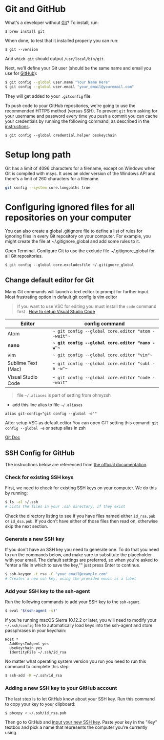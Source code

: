 # Git and GitHub

What's a developer without [Git](http://git-scm.com/)? To install, run:

    $ brew install git

When done, to test that it installed properly you can run:

    $ git --version

And `which git` should output `/usr/local/bin/git`.

Next, we'll define your Git user (should be the same name and email you use for
[GitHub](https://github.com/)):

```sh
$ git config --global user.name "Your Name Here"
$ git config --global user.email "your_email@youremail.com"
```

They will get added to your `.gitconfig` file.

To push code to your GitHub repositories, we're going to use the recommended
HTTPS method (versus SSH). To prevent `git` from asking for your username and
password every time you push a commit you can cache your credentials by running
the following command, as described in the
[instructions](https://help.github.com/articles/caching-your-github-password-in-git/).

    $ git config --global credential.helper osxkeychain

# Setup long path

Git has a limit of 4096 characters for a filename, except on Windows when Git is compiled with msys. It uses an older version of the Windows API and there's a limit of 260 characters for a filename.

```bash
git config --system core.longpaths true
```

# Configuring ignored files for all repositories on your computer

You can also create a global .gitignore file to define a list of rules for ignoring files in every Git repository on your computer. For example, you might create the file at ~/.gitignore_global and add some rules to it.

Open Terminal.
Configure Git to use the exclude file ~/.gitignore_global for all Git repositories.

    $ git config --global core.excludesfile ~/.gitignore_global

## Change default editor for Git

Many Git commands will launch a text editor to prompt for further input. Most frustrating option in default git config is vim editor

> If you want to use VSC for editing you must install the `code` command first . [How to setup Visual Studio Code](../VisualStudioCode/README.md)

| Editor             | config command                                     |
| ------------------ | -------------------------------------------------- |
| Atom               | `~ git config --global core.editor "atom --wait"~` |
| **nano**           | **`~ git config --global core.editor "nano -w"~`** |
| vim                | `~ git config --global core.editor "vim"~`         |
| Sublime Text (Mac) | `~ git config --global core.editor "subl -n -w"~`  |
| Visual Studio Code | `~ git config --global core.editor "code --wait"`  |


> file `~/.aliases` is part of setting from ohmyzsh

- add this line alias to file `~/.aliases`

`alias git-config="git config --global -e""`

After setup VSC as default editor You can open GIT setting this comand:
`git config --global -e` or setup alias in  zsh

[Git Doc](https://git-scm.com/book/en/v2/Customizing-Git-Git-Configuration#_basic_client_configuration)

## SSH Config for GitHub

The instructions below are referenced from [the official
documentation](https://help.github.com/articles/generating-ssh-keys).

### Check for existing SSH keys

First, we need to check for existing SSH keys on your computer. We do this by
running:

```sh
$ ls -al ~/.ssh
# Lists the files in your .ssh directory, if they exist
```

Check the directory listing to see if you have files named either `id_rsa.pub`
or `id_dsa.pub`. If you don't have either of those files then read on,
otherwise skip the next section.

### Generate a new SSH key

If you don't have an SSH key you need to generate one. To do that you need to
run the commands below, and make sure to substitute the placeholder with your
email. The default settings are preferred, so when you're asked to "enter a
file in which to save the key,"" just press Enter to continue.

```sh
$ ssh-keygen -t rsa -C "your_email@example.com"
# Creates a new ssh key, using the provided email as a label
```

### Add your SSH key to the ssh-agent

Run the following commands to add your SSH key to the `ssh-agent`.

```sh
$ eval "$(ssh-agent -s)"
```

If you're running macOS Sierra 10.12.2 or later, you will need to modify your
`~/.ssh/config` file to automatically load keys into the ssh-agent and store
passphrases in your keychain:

```keychain
Host *
  AddKeysToAgent yes
  UseKeychain yes
  IdentityFile ~/.ssh/id_rsa
```

No matter what operating system version you run you need to run this command to
complete this step:

```sh
$ ssh-add -K ~/.ssh/id_rsa
```

### Adding a new SSH key to your GitHub account

The last step is to let GitHub know about your SSH key. Run this command to copy your key to your clipboard:

```sh
$ pbcopy < ~/.ssh/id_rsa.pub
```

Then go to GitHub and [input your new SSH
key](https://github.com/settings/ssh/new). Paste your key in the "Key" textbox
and pick a name that represents the computer you're currently using.
